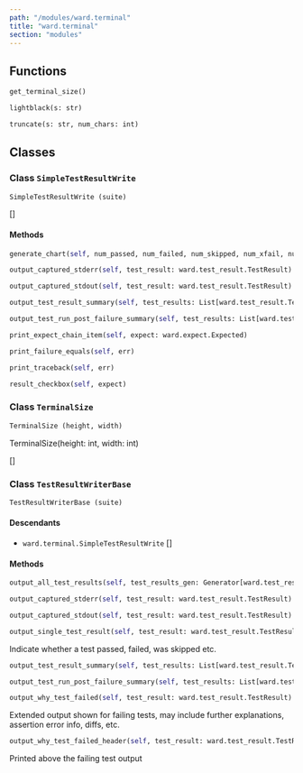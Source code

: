 ```yaml
---
path: "/modules/ward.terminal"
title: "ward.terminal"
section: "modules"
---
```


## Functions

```python
get_terminal_size()
```

```python
lightblack(s: str)
```

```python
truncate(s: str, num_chars: int)
```

## Classes

### Class `SimpleTestResultWrite`

```python
SimpleTestResultWrite (suite)
```

[]

#### Methods

```python
generate_chart(self, num_passed, num_failed, num_skipped, num_xfail, num_unexp)
```

```python
output_captured_stderr(self, test_result: ward.test_result.TestResult)
```

```python
output_captured_stdout(self, test_result: ward.test_result.TestResult)
```

```python
output_test_result_summary(self, test_results: List[ward.test_result.TestResult], time_taken: float)
```

```python
output_test_run_post_failure_summary(self, test_results: List[ward.test_result.TestResult])
```

```python
print_expect_chain_item(self, expect: ward.expect.Expected)
```

```python
print_failure_equals(self, err)
```

```python
print_traceback(self, err)
```

```python
result_checkbox(self, expect)
```

### Class `TerminalSize`

```python
TerminalSize (height, width)
```

TerminalSize(height: int, width: int)

[]

### Class `TestResultWriterBase`

```python
TestResultWriterBase (suite)
```

#### Descendants

* `ward.terminal.SimpleTestResultWrite`
[]

#### Methods

```python
output_all_test_results(self, test_results_gen: Generator[ward.test_result.TestResult, NoneType, NoneType], time_to_collect: float, fail_limit: Union[int, NoneType] = None)
```

```python
output_captured_stderr(self, test_result: ward.test_result.TestResult)
```

```python
output_captured_stdout(self, test_result: ward.test_result.TestResult)
```

```python
output_single_test_result(self, test_result: ward.test_result.TestResult)
```
Indicate whether a test passed, failed, was skipped etc.

```python
output_test_result_summary(self, test_results: List[ward.test_result.TestResult], time_taken: float)
```

```python
output_test_run_post_failure_summary(self, test_results: List[ward.test_result.TestResult])
```

```python
output_why_test_failed(self, test_result: ward.test_result.TestResult)
```
Extended output shown for failing tests, may include further explanations,
assertion error info, diffs, etc.

```python
output_why_test_failed_header(self, test_result: ward.test_result.TestResult)
```
Printed above the failing test output
